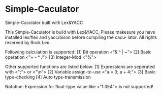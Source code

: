 # Simple-Caculator
Simple-Caculator built with Lex&amp;YACC

This Simple-Caculator is build with Lex&YACC, Please makesure you
have installed lex/flex and yacc/bison before compiling the cacu-
lator. All rights reserved by Rock Lee.

Following calculation is supported:
    [1] Bit operation <"& ^ | ~">
    [2] Basic operation <"+ - * /">
    [3] Integer-Mod <"%">

Other supported functions are listed below:
    [1] Expressions are seperated with <";"> or <"\n">
    [2] Variable assign-to-use <"a = 3; a + 4;">
    [3] Basic type-checking
    [4] Auto type-transmission

Notation: Expression for float-type value like <"1.0E4"> is not
          supported!
